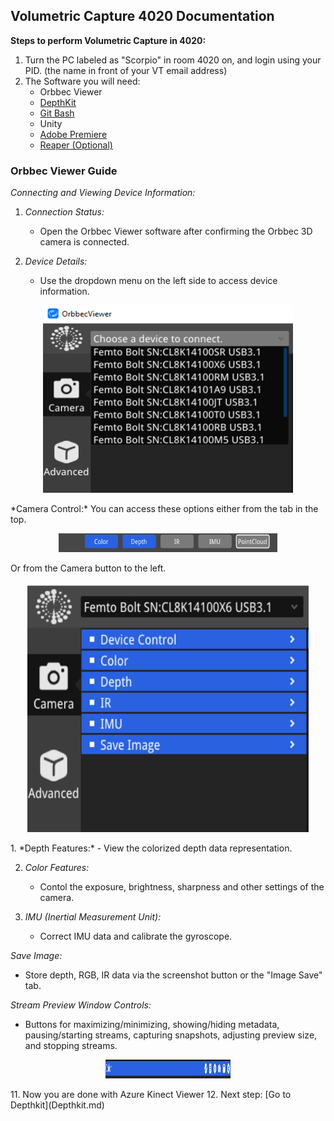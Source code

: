
## **Volumetric Capture 4020 Documentation**

**Steps to perform Volumetric Capture in 4020:**
 1. Turn the PC labeled as "Scorpio" in room 4020 on, and login using your PID. (the name in front of your VT email address)
 2. The Software you will need:
    - Orbbec Viewer
    - [DepthKit](Depthkit.md)
    - [Git Bash](Gitbash.md)
    - Unity
    - [Adobe Premiere](adobe.md)
    - [Reaper (Optional)](reaper.md)
  

### Orbbec Viewer Guide

*Connecting and Viewing Device Information:*

1. *Connection Status:* 
   - Open the Orbbec Viewer software after confirming the Orbbec 3D camera is connected.
   
2. *Device Details:*
   - Use the dropdown menu on the left side to access device information.
<p align="center">
     <img src="images/OV/orbbec.png" width="400" height="300" alt="Open Device"></p>
*Camera Control:*
You can access these options either from the tab in the top.
<p align="center">
     <img src="images/OV/tab.png" width="350" height="30" alt="Open Device"></p>
Or from the Camera button to the left.
<p align="center">
     <img src="images/OV/camera.png" width="450" height="400" alt="Open Device"></p>
1. *Depth Features:*
   - View the colorized depth data representation.

2. *Color Features:*
   - Contol the exposure, brightness, sharpness and other settings of the camera.

3. *IMU (Inertial Measurement Unit):*
   - Correct IMU data and calibrate the gyroscope.

*Save Image:*

- Store depth, RGB, IR data via the screenshot button or the "Image Save" tab.

*Stream Preview Window Controls:*

- Buttons for maximizing/minimizing, showing/hiding metadata, pausing/starting streams, capturing snapshots, adjusting preview size, and stopping streams.
<p align="center">
     <img src="images/OV/buttons.png" width="200" height="30" alt="Open Device"></p>
 11. Now you are done with Azure Kinect Viewer
 12. Next step: [Go to Depthkit](Depthkit.md)
